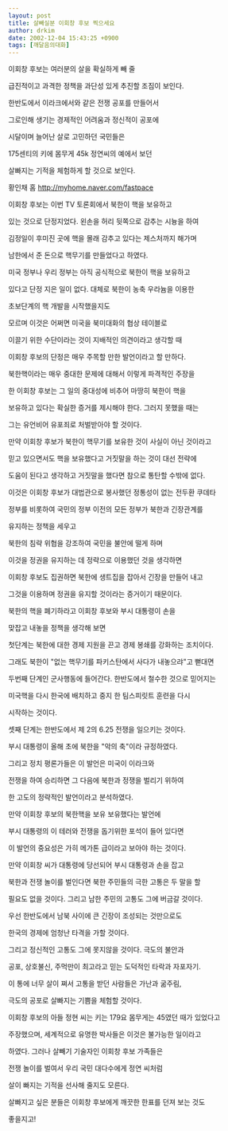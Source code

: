 ```yaml
---
layout: post
title: 살빼실분 이회창 후보 찍으세요
author: drkim
date: 2002-12-04 15:43:25 +0900
tags: [깨달음의대화]
---
```

이회창 후보는 여러분의 살을 확실하게 빼 줄
    
급진적이고 과격한 정책을 과단성 있게 추진할 조짐이 보인다.
    
한반도에서 이라크에서와 같은 전쟁 공포를 만들어서
    
그로인해 생기는 경제적인 어려움과 정신적이 공포에
    
시달이며 늘어난 살로 고민하던 국민들은
    
175센티의 키에 몸무게 45k 정연씨의 예에서 보던
    
살빠지는 기적을 체험하게 할 것으로 보인다.
  

     
황인채 홈 http://myhome.naver.com/fastpace
  

    
이회창 후보는 이번 TV 토론회에서 북한이 핵을 보유하고
   
있는 것으로 단정지었다. 왼손을 허리 뒷쪽으로 감추는 시늉을 하여
   
김정일이 후미진 곳에 핵을 몰래 감추고 있다는 제스처까지 해가며
   
남한에서 준 돈으로 핵무기를 만들었다고 하였다.
    
미국 정부나 우리 정부는 아직 공식적으로 북한이 핵을 보유하고
   
있다고 단정 지은 일이 없다. 대체로 북한이 농축 우라늄을 이용한
   
초보단계의 핵 개발을 시작했을지도
   
모르며 이것은 어쩌면 미국을 북미대화의 협상 테이블로
   
이끌기 위한 수단이라는 것이 지배적인 의견이라고 생각할 때
   
이회창 후보의 단정은 매우 주목할 만한 발언이라고 할 만하다.
   
북한핵이라는 매우 중대한 문제에 대해서 이렇게 파격적인 주장을
   
한 이회창 후보는 그 일의 중대성에 비추어 마땅히 북한이 핵을
   
보유하고 있다는 확실한 증거를 제시해야 한다. 그러지 못했을 때는
   
그는 유언비어 유포죄로 처벌받아야 할 것이다.
  

    
만약 이회창 후보가 북한이 핵무기를 보유한 것이 사실이 아닌 것이라고
   
믿고 있으면서도 핵을 보유했다고 거짓말을 하는 것이 대선 전략에
   
도움이 된다고 생각하고 거짓말을 했다면 참으로 통탄할 수밖에 없다.
   
이것은 이회창 후보가 대법관으로 봉사했던 정통성이 없는 전두환 쿠데타
   
정부를 비롯하여 국민의 정부 이전의 모든 정부가 북한과 긴장관계를
   
유지하는 정책을 세우고
   
북한의 침략 위협을 강조하여 국민을 불안에 떨게 하며
   
이것을 정권을 유지하는 데 정략으로 이용했던 것을 생각하면
   
이회창 후보도 집권하면 북한에 생트집을 잡아서 긴장을 만들어 내고
   
그것을 이용하며 정권을 유지할 것이라는 증거이기 때문이다.
    
북한의 핵을 폐기하라고 이회창 후보와 부시 대통령이 손을
   
맞잡고 내놓을 정책을 생각해 보면
    
첫단계는 북한에 대한 경제 지원을 끈고 경제 봉쇄를 강화하는 조치이다.
   
그래도 북한이 "없는 핵무기를 파키스탄에서 사다가 내놓으랴"고 뻗대면
    
두번째 단계인 군사행동에 들어간다. 한반도에서 철수한 것으로 믿어지는
   
미국핵을 다시 한국에 배치하고 중지 한 팀스피릿트 훈련을 다시
   
시작하는 것이다.
    
셋째 단계는 한반도에서 제 2의 6.25 전쟁을 일으키는 것이다.
   
부시 대통령이 올해 초에 북한을 "악의 축"이라 규정하였다.
   
그리고 정치 평론가들은 이 발언은 미국이 이라크와
   
전쟁을 하여 승리하면 그 다음에 북한과 정쟁을 벌리기 위하여
   
한 고도의 정략적인 발언이라고 분석하였다.
   
만약 이회창 후보의 북한핵을 보유 보유했다는 발언에
   
부시 대통령의 이 테러와 전쟁을 돕기위한 포석이 들어 있다면
   
이 발언의 중요성은 가히 메가톤 급이라고 보아야 하는 것이다.
  

    
만약 이회창 씨가 대통령에 당선되어 부시 대통령과 손을 잡고
   
북한과 전쟁 놀이를 벌인다면 북한 주민들의 극한 고통은 두 말을 할
   
필요도 없을 것이다. 그리고 남한 주민의 고통도 그에 버금갈 것이다.
   
우선 한반도에서 남북 사이에 큰 긴장이 조성되는 것만으로도
   
한국의 경제에 엄청난 타격을 가할 것이다.
    
그리고 정신적인 고통도 그에 못지않을 것이다. 극도의 불안과
   
공포, 상호불신, 주먹만이 최고라고 믿는 도덕적인 타락과 자포자기.
    
이 통에 너무 살이 쪄서 고통을 받던 사람들은 가난과 굶주림,
   
극도의 공포로 살빠지는 기쁨을 체험할 것이다.
    
이회창 후보의 아들 정현 씨는 키는 179요 몸무게는 45였던 때가 있었다고
   
주장했으며, 세계적으로 유명한 박사들은 이것은 불가능한 일이라고
   
하였다. 그러나 살빼기 기술자인 이회창 후보 가족들은
   
전쟁 놀이를 벌여서 우리 국민 대다수에게 정연 씨처럼
   
살이 빠지는 기적을 선사해 줄지도 모른다.
    
살빠지고 싶은 분들은 이회창 후보에게 깨끗한 한표를 던져 보는 것도
   
좋을지고!